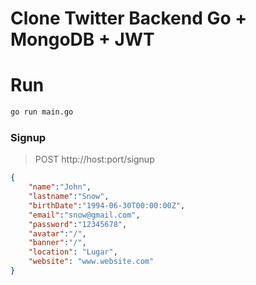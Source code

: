 # Clone Twitter Backend Go + MongoDB + JWT


# Run
```bash
go run main.go
```


### Signup

> POST http://host:port/signup

```json
{
    "name":"John",
    "lastname":"Snow",
    "birthDate":"1994-06-30T00:00:00Z",
    "email":"snow@gmail.com",
    "password":"12345678",
    "avatar":"/",
    "banner":"/",
    "location": "Lugar",
    "website": "www.website.com"
}
```